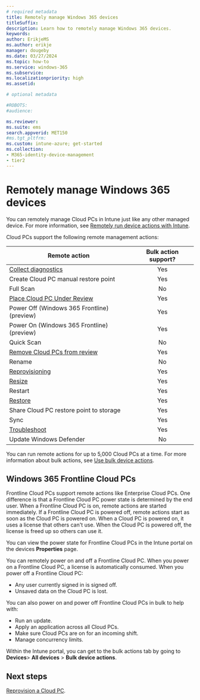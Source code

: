 ```yaml
---
# required metadata
title: Remotely manage Windows 365 devices
titleSuffix:
description: Learn how to remotely manage Windows 365 devices.
keywords:
author: ErikjeMS  
ms.author: erikje
manager: dougeby
ms.date: 03/27/2024
ms.topic: how-to
ms.service: windows-365
ms.subservice: 
ms.localizationpriority: high
ms.assetid: 

# optional metadata

#ROBOTS:
#audience:

ms.reviewer: 
ms.suite: ems
search.appverid: MET150
#ms.tgt_pltfrm:
ms.custom: intune-azure; get-started
ms.collection:
- M365-identity-device-management
- tier2
---
```


# Remotely manage Windows 365 devices

You can remotely manage Cloud PCs in Intune just like any other managed device. For more information, see [Remotely run device actions with Intune](/mem/intune/remote-actions/).

Cloud PCs support the following remote management actions:

| Remote action | Bulk action support? |
| --- | :---: |
| [Collect diagnostics](/mem/intune/remote-actions/collect-diagnostics) | Yes |
| Create Cloud PC manual restore point | Yes |
| Full Scan | No |
| [Place Cloud PC Under Review](place-cloud-pc-under-review.md) | Yes |
| Power Off (Windows 365 Frontline) (preview) | Yes |
| Power On (Windows 365 Frontline) (preview) | Yes |
| Quick Scan | No |
| [Remove Cloud PCs from review](place-cloud-pc-under-review.md) | Yes |
| Rename | No |
| [Reprovisioning](provisioning.md#reprovisioning) | Yes |
| [Resize](resize-cloud-pc.md) | Yes |
| Restart | Yes |
| [Restore](restore-overview.md) | Yes|
| Share Cloud PC restore point to storage | Yes |
| Sync | Yes |
| [Troubleshoot](health-checks-connectivity.md) | Yes |
| Update Windows Defender | No |

You can run remote actions for up to 5,000 Cloud PCs at a time. For more information about bulk actions, see [Use bulk device actions](/mem/intune/remote-actions/bulk-device-actions).

## Windows 365 Frontline Cloud PCs

Frontline Cloud PCs support remote actions like Enterprise Cloud PCs. One difference is that a Frontline Cloud PC power state is determined by the end user. When a Frontline Cloud PC is on, remote actions are started immediately. If a Frontline Cloud PC is powered off, remote actions start as soon as the Cloud PC is powered on. When a Cloud PC is powered on, it uses a license that others can't use. When the Cloud PC is powered off, the license is freed up so others can use it.

You can view the power state for Frontline Cloud PCs in the Intune portal on the devices **Properties** page.

You can remotely power on and off a Frontline Cloud PC. When you power on a Frontline Cloud PC, a license is automatically consumed. When you power off a Frontline Cloud PC:

- Any user currently signed in is signed off.
- Unsaved data on the Cloud PC is lost.

You can also power on and power off Frontline Cloud PCs in bulk to help with:

- Run an update.
- Apply an application across all Cloud PCs.
- Make sure Cloud PCs are on for an incoming shift.
- Manage concurrency limits.

Within the Intune portal, you can get to the bulk actions tab by going to **Devices**> **All devices** > **Bulk device actions**.  

<!-- ########################## -->
## Next steps

[Reprovision a Cloud PC](reprovision-cloud-pc.md).
